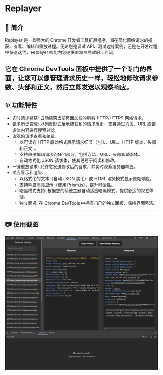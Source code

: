 # Replayer
## 🚀 简介
Replayer 是一款强大的 Chrome 开发者工具扩展程序，旨在简化网络请求的捕获、查看、编辑和重放过程。无论您是调试 API、测试边缘案例，还是在开发过程中快速迭代，Replayer 都能为您提供直观且高效的工作流。

它在 Chrome DevTools 面板中提供了一个专门的界面，让您可以像管理请求历史一样，轻松地修改请求参数、头部和正文，然后立即发送以观察响应。
---
## ✨ 功能特性
+ 实时请求捕获: 自动捕获当前页面加载的所有 HTTP/HTTPS 网络请求。
+ 请求历史管理: 以列表形式展示捕获到的请求历史，支持通过方法、URL 或请求体内容进行搜索过滤。
+ 直观的请求查看和编辑:
  + 以可读的 HTTP 原始格式展示请求细节（方法、URL、HTTP 版本、头部和正文）。
  + 支持直接编辑请求的任何部分，包括方法、URL、头部和请求体。
  + 自动格式化 JSON 请求体，使其更易于阅读和修改。
+ 一键重放请求: 允许您发送修改后的请求，并实时观察服务器响应。
+ 响应显示和渲染:
  + 以格式化的文本（自动 JSON 美化）或 HTML 渲染模式显示原始响应。
  + 支持响应高亮显示（使用 Prism.js），提升可读性。
  + 暗黑模式支持: 根据您的系统主题自动适应暗黑模式，提供舒适的视觉体验。
  + 独立面板: 在 Chrome DevTools 中拥有自己的独立面板，保持界面整洁。
---
## 📷 使用截图
![img](./img.png)
